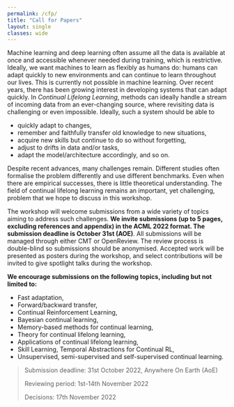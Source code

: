 ```yaml
---
permalink: /cfp/
title: "Call for Papers"
layout: single
classes: wide 
---
```


Machine learning and deep learning often assume all the data is available at once and accessible whenever needed during training, which is restrictive.  Ideally, we want machines to learn as flexibly as humans do: humans can adapt quickly to new environments and can continue to learn throughout our lives. This is currently not possible in machine learning.
Over recent years, there has been growing interest in developing systems that can adapt quickly. In *Continual Lifelong Learning*, methods can ideally handle a stream of incoming data from an ever-changing source, where revisiting data is challenging or even impossible. Ideally, such a system should be able to 

* quickly adapt to changes, 
* remember and faithfully transfer old knowledge to new situations,
* acquire new skills but continue to do so without forgetting, 
* adjust to drifts in data and/or tasks,
* adapt the model/architecture accordingly, and so on.

Despite recent advances, many challenges remain. Different studies often formalise the problem differently and use different benchmarks. Even when there are empirical successes, there is little theoretical understanding. The field of continual lifelong learning remains an important, yet challenging, problem that we hope to discuss in this workshop.

The workshop will welcome submissions from a wide variety of topics aiming to address such challenges. **We invite submissions (up to 5 pages, excluding references and appendix) in the ACML 2022 format. The submission deadline is October 31st (AOE)**.  All submissions will be managed through either CMT or OpenReview. The review process is double-blind so submissions should be anonymised. Accepted work will be presented as posters during the workshop, and select contributions will be invited to give spotlight talks during the workshop.

**We encourage submissions on the following topics, including but not limited to:**

* Fast adaptation,
* Forward/backward transfer,
* Continual Reinforcement Learning,
* Bayesian continual learning,
* Memory-based methods for continual learning,
* Theory for continual lifelong learning,
* Applications of continual lifelong learning,
* Skill Learning, Temporal Abstractions for Continual RL, 
* Unsupervised, semi-supervised and self-supervised continual learning.


> Submission deadline: 31st October 2022, Anywhere On Earth (AoE) 
> 
> Reviewing period: 1st-14th November 2022
> 
> Decisions: 17th November 2022
